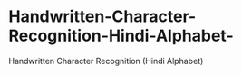 # Handwritten-Character-Recognition-Hindi-Alphabet-
Handwritten Character Recognition (Hindi Alphabet)
